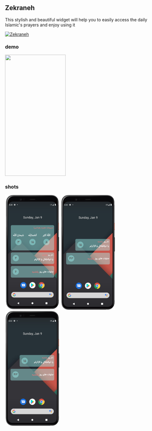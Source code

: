 ## Zekraneh
This stylish and beautiful widget will help you to easily access the daily Islamic's prayers and enjoy using it

<a href="https://cafebazaar.ir/app/ir.rezarasoulzadeh.zekraneh"> 
    <img alt="Zekraneh" src="https://myket.ir/core/images/logo/get-en.png"  width=180" height="55"> 
</a>

### demo
<img src="/demo/demo.gif" width="200" height="400" />

### shots
<p float="left">
    <img alt="Passengers" src="/shots/shot_1.png"  width="180" height="380"> 
    <img alt="Passengers" src="/shots/shot_2.png"  width="180" height="380">
    <img alt="Passengers" src="/shots/shot_2.png"  width="180" height="380"> 
</p>
